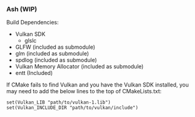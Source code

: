 ### Ash (WIP)

Build Dependencies:
- Vulkan SDK
    - glslc
- GLFW (included as submodule)
- glm (included as submodule)
- spdlog (included as submodule)
- Vulkan Memory Allocator (included as submodule)
- entt (Included)

If CMake fails to find Vulkan and you have the Vulkan SDK installed, you may need to add the below lines to the top of CMakeLists.txt:
```
set(Vulkan_LIB "path/to/vulkan-1.lib")
set(Vulkan_INCLUDE_DIR "path/to/vulkan/include")
```
